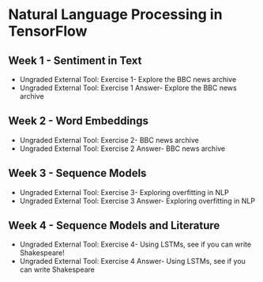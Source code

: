 # Natural Language Processing in TensorFlow
## Week 1 - Sentiment in Text
- Ungraded External Tool: Exercise 1- Explore the BBC news archive
- Ungraded External Tool: Exercise 1 Answer- Explore the BBC news archive

## Week 2 - Word Embeddings
- Ungraded External Tool: Exercise 2- BBC news archive
- Ungraded External Tool: Exercise 2 Answer- BBC news archive

## Week 3 - Sequence Models
- Ungraded External Tool: Exercise 3- Exploring overfitting in NLP
- Ungraded External Tool: Exercise 3 Answer- Exploring overfitting in NLP

## Week 4 - Sequence Models and Literature
- Ungraded External Tool: Exercise 4- Using LSTMs, see if you can write Shakespeare!
- Ungraded External Tool: Exercise 4 Answer- Using LSTMs, see if you can write Shakespeare